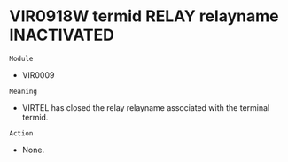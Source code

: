 # VIR0918W termid RELAY relayname INACTIVATED

`Module`
- VIR0009

`Meaning`
- VIRTEL has closed the relay relayname associated with the terminal termid.

`Action`
- None.
